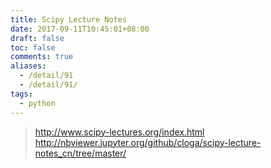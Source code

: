 ```yaml
---
title: Scipy Lecture Notes
date: 2017-09-11T10:45:01+08:00
draft: false
toc: false
comments: true
aliases:
  - /detail/91
  - /detail/91/
tags:
  - python
---
```


> http://www.scipy-lectures.org/index.html
> http://nbviewer.jupyter.org/github/cloga/scipy-lecture-notes_cn/tree/master/
